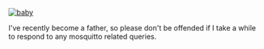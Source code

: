 <!--
.. title: Baby
.. slug: baby
.. date: 2012-08-22 10:41:07
.. tags: Releases,Support
.. category:
.. link:
.. description:
.. type: text
.. author: Roger
-->

[![baby](/blog/uploads/2012/08/IMAG0006-300x199.jpg)](/blog/uploads/2012/08/IMAG0006.jpg)

I've recently become a father, so please don't be offended if I take a while to
respond to any mosquitto related queries.
